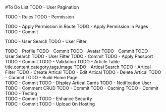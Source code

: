 #To Do List
TODO - User Pagination

TODO - Rules
TODO - Permission

TODO - Apply Permission in Route 
TODO - Apply Permission in Pages
TODO - Commit

TODO - User Search
TODO - User Filter


TODO - Profile
TODO - Commit
TODO - Avatar
TODO - Commit
TODO - User Search
TODO - User Filter
TODO - Commit
TODO - Apply Passport 
TODO - Commit
TODO - Validation 
TODO - Article Table 
title,content,category,tags,image 
TODO - Artical Search
TODO - Artical Filter
TODO - Create Artical 
TODO - Edit Artical 
TODO - Delete Artical 
TODO - Commit
TODO - Build Home Page  
TODO - Commit
TODO - Display Artical Cards 
TODO - Notification User 
TODO - Comment CRUD 
TODO - Commit
TODO - Caching 
TODO - Commit
TODO - Testing  
TODO - Commit
TODO - Enhance Security  
TODO - Commit
TODO - Upload On Hosting 


